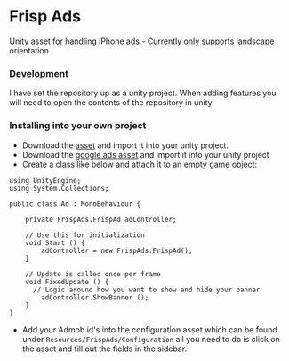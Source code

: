 # Frisp Ads
Unity asset for handling iPhone ads - Currently only supports landscape orientation.

### Development

I have set the repository up as a unity project. When adding features you will need to open the contents of the repository in unity.

### Installing into your own project

* Download the [asset](https://github.com/frispgames/frisp-ads-unity-asset/blob/master/package/frisp-ads.unitypackage) and import it into your unity project.
* Download the [google ads asset](https://github.com/googleads/googleads-mobile-unity/releases) and import it into your unity project
* Create a class like below and attach it to an empty game object:
```CSHARP
using UnityEngine;
using System.Collections;

public class Ad : MonoBehaviour {

	private FrispAds.FrispAd adController;

	// Use this for initialization
	void Start () {
		adController = new FrispAds.FrispAd();
	}
	
	// Update is called once per frame
	void FixedUpdate () {
	  // Logic around how you want to show and hide your banner
		adController.ShowBanner ();
	}
}
```
* Add your Admob id's into the configuration asset which can be found under ``Resources/FrispAds/Configuration`` all you need to do is click on the asset and fill out the fields in the sidebar.

